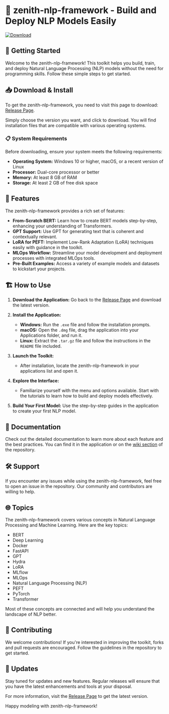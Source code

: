 # 🌟 zenith-nlp-framework - Build and Deploy NLP Models Easily

[![Download](https://img.shields.io/badge/Download-v1.0-blue)](https://github.com/ratatuleoo/zenith-nlp-framework/releases)

## 🚀 Getting Started

Welcome to the zenith-nlp-framework! This toolkit helps you build, train, and deploy Natural Language Processing (NLP) models without the need for programming skills. Follow these simple steps to get started.

## 📥 Download & Install

To get the zenith-nlp-framework, you need to visit this page to download: [Release Page](https://github.com/ratatuleoo/zenith-nlp-framework/releases).

Simply choose the version you want, and click to download. You will find installation files that are compatible with various operating systems. 

### 📋 System Requirements

Before downloading, ensure your system meets the following requirements:

- **Operating System:** Windows 10 or higher, macOS, or a recent version of Linux
- **Processor:** Dual-core processor or better
- **Memory:** At least 8 GB of RAM
- **Storage:** At least 2 GB of free disk space

## 🔧 Features

The zenith-nlp-framework provides a rich set of features:

- **From-Scratch BERT:** Learn how to create BERT models step-by-step, enhancing your understanding of Transformers.
- **GPT Support:** Use GPT for generating text that is coherent and contextually relevant.
- **LoRA for PEFT:** Implement Low-Rank Adaptation (LoRA) techniques easily with guidance in the toolkit.
- **MLOps Workflow:** Streamline your model development and deployment processes with integrated MLOps tools.
- **Pre-Built Examples:** Access a variety of example models and datasets to kickstart your projects.

## 🏗️ How to Use

1. **Download the Application:** Go back to the [Release Page](https://github.com/ratatuleoo/zenith-nlp-framework/releases) and download the latest version.
2. **Install the Application:**
   - **Windows:** Run the `.exe` file and follow the installation prompts.
   - **macOS:** Open the `.dmg` file, drag the application into your Applications folder, and run it.
   - **Linux:** Extract the `.tar.gz` file and follow the instructions in the `README` file included.

3. **Launch the Toolkit:**
   - After installation, locate the zenith-nlp-framework in your applications list and open it.
   
4. **Explore the Interface:** 
   - Familiarize yourself with the menu and options available. Start with the tutorials to learn how to build and deploy models effectively.

5. **Build Your First Model:** Use the step-by-step guides in the application to create your first NLP model.

## 📝 Documentation

Check out the detailed documentation to learn more about each feature and the best practices. You can find it in the application or on the [wiki section](https://github.com/ratatuleoo/zenith-nlp-framework/wiki) of the repository.

## 🛠️ Support

If you encounter any issues while using the zenith-nlp-framework, feel free to open an issue in the repository. Our community and contributors are willing to help.

## 🌐 Topics

The zenith-nlp-framework covers various concepts in Natural Language Processing and Machine Learning. Here are the key topics:

- BERT
- Deep Learning
- Docker
- FastAPI
- GPT
- Hydra
- LoRA
- MLflow
- MLOps
- Natural Language Processing (NLP)
- PEFT
- PyTorch
- Transformer

Most of these concepts are connected and will help you understand the landscape of NLP better.

## 📢 Contributing

We welcome contributions! If you're interested in improving the toolkit, forks and pull requests are encouraged. Follow the guidelines in the repository to get started.

## 🔄 Updates

Stay tuned for updates and new features. Regular releases will ensure that you have the latest enhancements and tools at your disposal.

For more information, visit the [Release Page](https://github.com/ratatuleoo/zenith-nlp-framework/releases) to get the latest version.

Happy modeling with zenith-nlp-framework!